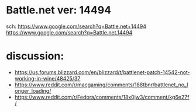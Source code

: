 # Battle.net ver: 14494

sch: https://www.google.com/search?q=Battle.net+14494 https://www.google.com/search?q=Battle.net.14494

# discussion:
- https://us.forums.blizzard.com/en/blizzard/t/battlenet-patch-14542-not-working-in-wine/48425/37
- https://www.reddit.com/r/macgaming/comments/188tbnr/battlenet_no_longer_loading/
- https://www.reddit.com/r/Fedora/comments/18x0jw3/comment/kg6e27f/
